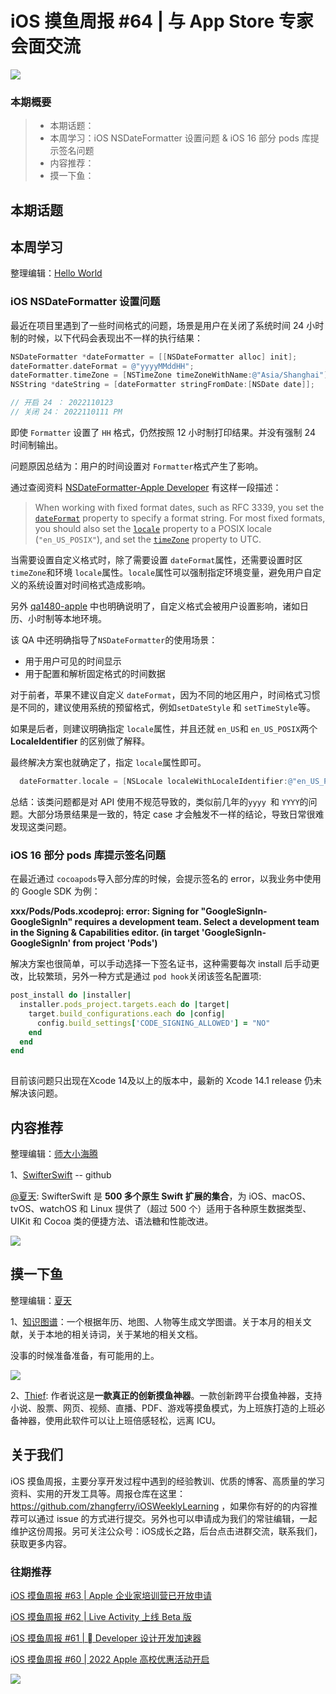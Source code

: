 # iOS 摸鱼周报 #64 | 与 App Store 专家会面交流

![](https://cdn.zhangferry.com/Images/moyu_weekly_cover.jpeg)

### 本期概要

> * 本期话题：
> * 本周学习：iOS NSDateFormatter 设置问题 & iOS 16 部分 pods 库提示签名问题
> * 内容推荐：
> * 摸一下鱼：

## 本期话题



## 本周学习

整理编辑：[Hello World](https://juejin.cn/user/2999123453164605/posts)

### iOS NSDateFormatter 设置问题

最近在项目里遇到了一些时间格式的问题，场景是用户在关闭了系统时间 24 小时制的时候，以下代码会表现出不一样的执行结果：

```objective-c
NSDateFormatter *dateFormatter = [[NSDateFormatter alloc] init];
dateFormatter.dateFormat = @"yyyyMMddHH";
dateFormatter.timeZone = [NSTimeZone timeZoneWithName:@"Asia/Shanghai"];
NSString *dateString = [dateFormatter stringFromDate:[NSDate date]];

// 开启 24 ： 2022110123
// 关闭 24： 2022110111 PM
```

即使 `Formatter` 设置了 `HH` 格式，仍然按照 12 小时制打印结果。并没有强制 24 时间制输出。

问题原因总结为：用户的时间设置对 `Formatter`格式产生了影响。

通过查阅资料 [NSDateFormatter-Apple Developer](https://developer.apple.com/documentation/foundation/nsdateformatter "NSDateFormatter-Apple Developer")  有这样一段描述：

> When working with fixed format dates, such as RFC 3339, you set the [`dateFormat`](https://developer.apple.com/documentation/foundation/nsdateformatter/1413514-dateformat) property to specify a format string. For most fixed formats, you should also set the [`locale`](https://developer.apple.com/documentation/foundation/nsdateformatter/1411973-locale) property to a POSIX locale (`"en_US_POSIX"`), and set the [`timeZone`](https://developer.apple.com/documentation/foundation/nsdateformatter/1411406-timezone) property to UTC.

当需要设置自定义格式时，除了需要设置 `dateFormat`属性，还需要设置时区 `timeZone`和环境 `locale`属性。`locale`属性可以强制指定环境变量，避免用户自定义的系统设置对时间格式造成影响。

另外 [qa1480-apple](https://developer.apple.com/library/archive/qa/qa1480/_index.html "qa1480-apple") 中也明确说明了，自定义格式会被用户设置影响，诸如日历、小时制等本地环境。

该 QA 中还明确指导了`NSDateFormatter`的使用场景：

- 用于用户可见的时间显示
- 用于配置和解析固定格式的时间数据

对于前者，苹果不建议自定义 `dateFormat`，因为不同的地区用户，时间格式习惯是不同的，建议使用系统的预留格式，例如`setDateStyle` 和 `setTimeStyle`等。

如果是后者，则建议明确指定 `locale`属性，并且还就 `en_US`和 `en_US_POSIX`两个 **LocaleIdentifier** 的区别做了解释。

最终解决方案也就确定了，指定 `locale`属性即可。

```objective-c
  dateFormatter.locale = [NSLocale localeWithLocaleIdentifier:@"en_US_POSIX"];
```

总结：该类问题都是对 API 使用不规范导致的，类似前几年的`yyyy `和 `YYYY`的问题。大部分场景结果是一致的，特定 case 才会触发不一样的结论，导致日常很难发现这类问题。

### iOS 16 部分 pods 库提示签名问题

在最近通过 `cocoapods`导入部分库的时候，会提示签名的 error，以我业务中使用的 Google SDK 为例：

**xxx/Pods/Pods.xcodeproj: error: Signing for "GoogleSignIn-GoogleSignIn" requires a development team. Select a development team in the Signing & Capabilities editor. (in target 'GoogleSignIn-GoogleSignIn' from project 'Pods')**

解决方案也很简单，可以手动选择一下签名证书，这种需要每次 install 后手动更改，比较繁琐，另外一种方式是通过 `pod hook`关闭该签名配置项:

```ruby
post_install do |installer|
  installer.pods_project.targets.each do |target|
    target.build_configurations.each do |config|
      config.build_settings['CODE_SIGNING_ALLOWED'] = "NO"
    end
  end
end
 
```

目前该问题只出现在Xcode 14及以上的版本中，最新的 Xcode 14.1 release 仍未解决该问题。


## 内容推荐

整理编辑：[师大小海腾](https://juejin.cn/user/782508012091645/posts)

1、[SwifterSwift](https://github.com/SwifterSwift/SwifterSwift) -- github

[@夏天](https://juejin.cn/user/3298190611456638): SwifterSwift 是 **500 多个原生 Swift 扩展的集合**，为 iOS、macOS、tvOS、watchOS 和 Linux 提供了（超过 500 个）适用于各种原生数据类型、UIKit 和 Cocoa 类的便捷方法、语法糖和性能改进。

![](https://cdn.zhangferry.com/Images/SwifterSwift.png)

## 摸一下鱼

整理编辑：[夏天](https://juejin.cn/user/3298190611456638)

1、[知识图谱](https://cnkgraph.com)：一个根据年历、地图、人物等生成文学图谱。关于本月的相关文献，关于本地的相关诗词，关于某地的相关文档。

没事的时候准备准备，有可能用的上。

![](https://cdn.zhangferry.com/Images/知识图谱.png)

2、[Thief](https://github.com/cteamx/Thief): 作者说这是**一款真正的创新摸鱼神器**。一款创新跨平台摸鱼神器，支持小说、股票、网页、视频、直播、PDF、游戏等摸鱼模式，为上班族打造的上班必备神器，使用此软件可以让上班倍感轻松，远离 ICU。

## 关于我们

iOS 摸鱼周报，主要分享开发过程中遇到的经验教训、优质的博客、高质量的学习资料、实用的开发工具等。周报仓库在这里：https://github.com/zhangferry/iOSWeeklyLearning ，如果你有好的的内容推荐可以通过 issue 的方式进行提交。另外也可以申请成为我们的常驻编辑，一起维护这份周报。另可关注公众号：iOS成长之路，后台点击进群交流，联系我们，获取更多内容。

### 往期推荐

[iOS 摸鱼周报 #63 | Apple 企业家培训营已开放申请](https://mp.weixin.qq.com/s/nAMshUG4AjWLAAHOFPVqXg)

[iOS 摸鱼周报 #62 |  Live Activity 上线 Beta 版 ](https://mp.weixin.qq.com/s/HySX4Yaf3Zxy8Wn-LyUO0A)

[iOS 摸鱼周报 #61 |  Developer 设计开发加速器](https://mp.weixin.qq.com/s/WfwqRhC-9-isUanv8ZnvMQ)

[iOS 摸鱼周报 #60 | 2022 Apple 高校优惠活动开启](https://mp.weixin.qq.com/s/5chb-a9u7VMdLis1FG6B6Q)

![](https://cdn.zhangferry.com/Images/WechatIMG384.jpeg)
